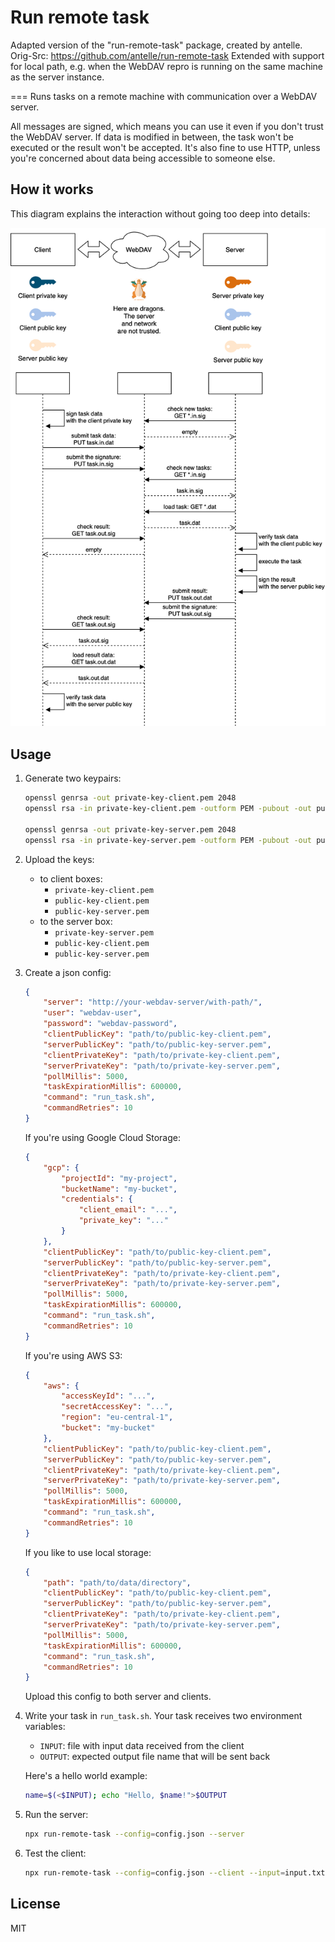 # Run remote task
Adapted version of the "run-remote-task" package, created by antelle. Orig-Src: https://github.com/antelle/run-remote-task
Extended with support for local path, e.g. when the WebDAV repro is running on the same machine as the server instance.

===
Runs tasks on a remote machine with communication over a WebDAV server.

All messages are signed, which means you can use it even if you don't trust the WebDAV server. 
If data is modified in between, the task won't be executed or the result won't be accepted.
It's also fine to use HTTP, unless you're concerned about data being accessible to someone else.

## How it works

This diagram explains the interaction without going too deep into details:

<img src="docs/diagram.png" width="589" />

## Usage

1. Generate two keypairs:

    ```sh
    openssl genrsa -out private-key-client.pem 2048
    openssl rsa -in private-key-client.pem -outform PEM -pubout -out public-key-client.pem
    
    openssl genrsa -out private-key-server.pem 2048
    openssl rsa -in private-key-server.pem -outform PEM -pubout -out public-key-server.pem
    ```

2. Upload the keys:

    * to client boxes:
        * `private-key-client.pem`
        * `public-key-client.pem`
        * `public-key-server.pem`
    * to the server box:
        * `private-key-server.pem`
        * `public-key-client.pem`
        * `public-key-server.pem`

3. Create a json config:

    ```json
    {
        "server": "http://your-webdav-server/with-path/",
        "user": "webdav-user",
        "password": "webdav-password",
        "clientPublicKey": "path/to/public-key-client.pem",
        "serverPublicKey": "path/to/public-key-server.pem",
        "clientPrivateKey": "path/to/private-key-client.pem",
        "serverPrivateKey": "path/to/private-key-server.pem",
        "pollMillis": 5000,
        "taskExpirationMillis": 600000,
        "command": "run_task.sh",
        "commandRetries": 10
    }
    ```

   If you're using Google Cloud Storage:
   ```json
   {
       "gcp": {
           "projectId": "my-project",
           "bucketName": "my-bucket",
           "credentials": {
               "client_email": "...",
               "private_key": "..."
           }
       },
       "clientPublicKey": "path/to/public-key-client.pem",
       "serverPublicKey": "path/to/public-key-server.pem",
       "clientPrivateKey": "path/to/private-key-client.pem",
       "serverPrivateKey": "path/to/private-key-server.pem",
       "pollMillis": 5000,
       "taskExpirationMillis": 600000,
       "command": "run_task.sh",
       "commandRetries": 10
   }
   ```
   
   If you're using AWS S3:
   ```json
   {
       "aws": {
           "accessKeyId": "...",
           "secretAccessKey": "...",
           "region": "eu-central-1",
           "bucket": "my-bucket"
       },
       "clientPublicKey": "path/to/public-key-client.pem",
       "serverPublicKey": "path/to/public-key-server.pem",
       "clientPrivateKey": "path/to/private-key-client.pem",
       "serverPrivateKey": "path/to/private-key-server.pem",
       "pollMillis": 5000,
       "taskExpirationMillis": 600000,
       "command": "run_task.sh",
       "commandRetries": 10
   }
   ```
   
   If you like to use local storage:
   ```json
   {
       "path": "path/to/data/directory",
       "clientPublicKey": "path/to/public-key-client.pem",
       "serverPublicKey": "path/to/public-key-server.pem",
       "clientPrivateKey": "path/to/private-key-client.pem",
       "serverPrivateKey": "path/to/private-key-server.pem",
       "pollMillis": 5000,
       "taskExpirationMillis": 600000,
       "command": "run_task.sh",
       "commandRetries": 10
   }
   ```
   
   Upload this config to both server and clients.

4. Write your task in `run_task.sh`. Your task receives two environment variables: 
    * `INPUT`: file with input data received from the client
    * `OUTPUT`: expected output file name that will be sent back

    Here's a hello world example:
    
    ```sh
    name=$(<$INPUT); echo "Hello, $name!">$OUTPUT
    ```

5. Run the server:

    ```sh
    npx run-remote-task --config=config.json --server
    ```

6. Test the client:

    ```sh
   npx run-remote-task --config=config.json --client --input=input.txt
    ```

## License

MIT
